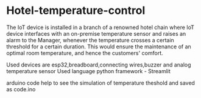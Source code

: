 # Hotel-temperature-control
The IoT device is installed in a branch of a renowned hotel chain where IoT device interfaces with an on-premise temperature sensor and raises an alarm to the Manager, whenever the temperature crosses a certain threshold for a certain duration. This would ensure the maintenance of an optimal room temperature, and hence the customers' comfort.

Used devices are esp32,breadboard,connecting wires,buzzer and analog temperature sensor
Used language python
framework - Streamlit

arduino code help to see the simulation of temperature theshold and saved as code.ino

